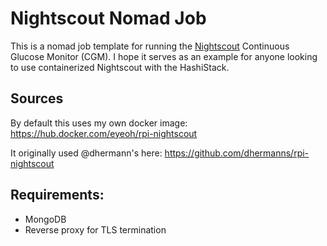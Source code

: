 # Nightscout Nomad Job

This is a nomad job template for running the [Nightscout](https://nightscout.github.io) Continuous Glucose Monitor (CGM). I hope it serves as an example for anyone looking to use containerized Nightscout with the HashiStack. 

## Sources

By default this uses my own docker image: https://hub.docker.com/eyeoh/rpi-nightscout

It originally used @dhermann's here: https://github.com/dhermanns/rpi-nightscout

## Requirements:
  - MongoDB
  - Reverse proxy for TLS termination
